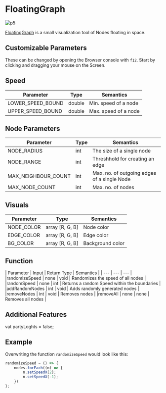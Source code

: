 # FloatingGraph

[![p5](https://p5js.org/assets/img/p5js.svg)](https://p5js.org/)

[FloatingGraph](https://erencan-02.github.io/FloatingGraph/) is a small visualization tool of Nodes floating in space.


## Customizable Parameters

These can be changed by opening the Browser console with `f12`. Start by clicking and dragging your mouse on the Screen.


## Speed

| Parameter | Type | Semantics |
| --- | --- | --- | 
|LOWER_SPEED_BOUND | double | Min. speed of a node|
|UPPER_SPEED_BOUND | double | Max. speed of a node|


## Node Parameters

| Parameter | Type | Semantics |
| --- | --- | --- | 
|NODE_RADIUS | int | The size of a single node|
|NODE_RANGE  | int | Threshhold for creating an edge|
|MAX_NEIGHBOUR_COUNT  | int | Max. no. of outgoing edges of a single Node|
|MAX_NODE_COUNT | int | Max. no. of nodes |


## Visuals

| Parameter | Type | Semantics |
| --- | --- | --- | 
|NODE_COLOR | array [R, G, B] | Node color|
|EDGE_COLOR | array [R, G, B] | Edge color|
|BG_COLOR| 	  array [R, G, B] | Background color|


## Function

| Parameter | Input | Return Type | Semantics |
| --- | --- | --- | 
|randomizeSpeed | none | void | Randomizes the speed of all nodes |
|randomSpeed | none | int | Returns a random Speed within the boundaries |
|addRandomNodes | int | void | Adds randomly generated nodes |
|removeNodes | int | void | Removes nodes |
|removeAll | none | none | Removes all nodes |


## Additional Features
vat partyLoghts = false;


## Example
Overwriting the function `randomizeSpeed` would look like this:

```js
randomizeSpeed = () => {
	nodes.forEach((n) => {
		n.setSpeedX(2);
		n.setSpeedX(-1);
	})
};
```
